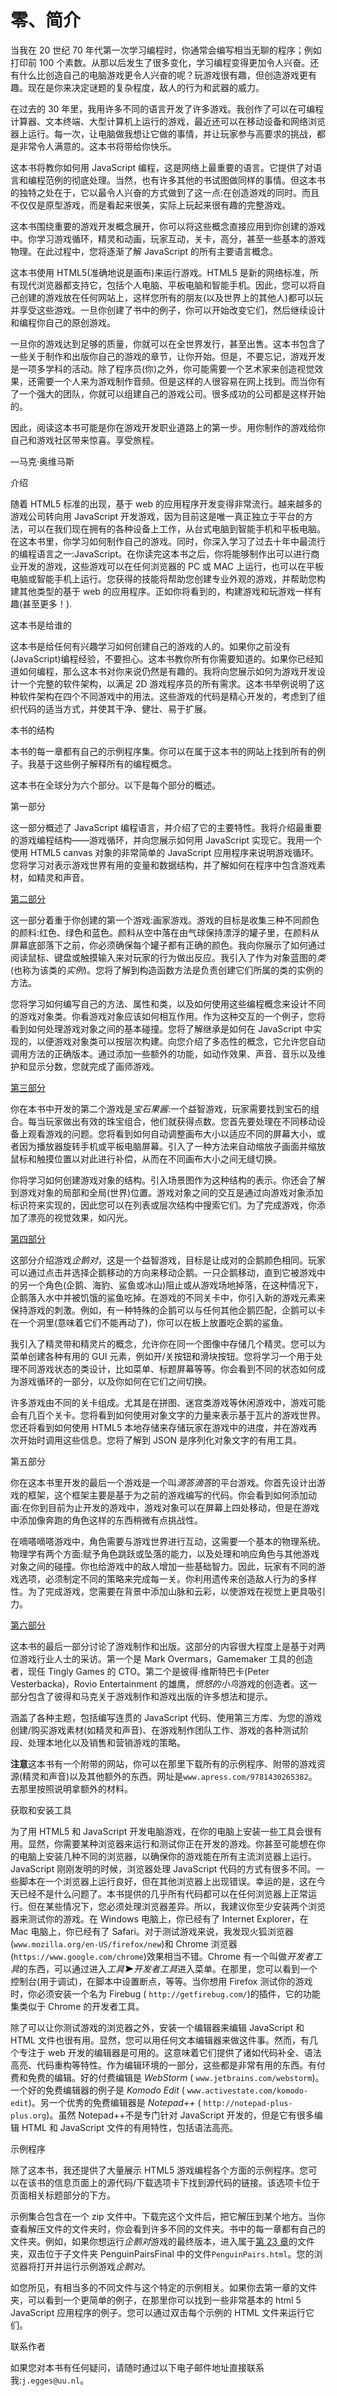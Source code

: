 # 零、简介

当我在 20 世纪 70 年代第一次学习编程时，你通常会编写相当无聊的程序；例如打印前 100 个素数。从那以后发生了很多变化，学习编程变得更加令人兴奋。还有什么比创造自己的电脑游戏更令人兴奋的呢？玩游戏很有趣，但创造游戏更有趣。现在是你来决定谜题的复杂程度，敌人的行为和武器的威力。

在过去的 30 年里，我用许多不同的语言开发了许多游戏。我创作了可以在可编程计算器、文本终端、大型计算机上运行的游戏，最近还可以在移动设备和网络浏览器上运行。每一次，让电脑做我想让它做的事情，并让玩家参与高要求的挑战，都是非常令人满意的。这本书将带给你快乐。

这本书将教你如何用 JavaScript 编程，这是网络上最重要的语言。它提供了对语言和编程范例的彻底处理。当然，也有许多其他的书试图做同样的事情。但这本书的独特之处在于，它以最令人兴奋的方式做到了这一点:在创造游戏的同时。而且不仅仅是原型游戏，而是看起来很美，实际上玩起来很有趣的完整游戏。

这本书围绕重要的游戏开发概念展开，你可以将这些概念直接应用到你创建的游戏中。你学习游戏循环，精灵和动画，玩家互动，关卡，高分，甚至一些基本的游戏物理。在此过程中，您将逐渐了解 JavaScript 的所有主要语言概念。

这本书使用 HTML5(准确地说是画布)来运行游戏。HTML5 是新的网络标准，所有现代浏览器都支持它，包括个人电脑、平板电脑和智能手机。因此，您可以将自己创建的游戏放在任何网站上，这样您所有的朋友(以及世界上的其他人)都可以玩并享受这些游戏。一旦你创建了书中的例子，你可以开始改变它们，然后继续设计和编程你自己的原创游戏。

一旦你的游戏达到足够的质量，你就可以在全世界发行，甚至出售。这本书包含了一些关于制作和出版你自己的游戏的章节，让你开始。但是，不要忘记，游戏开发是一项多学科的活动。除了程序员(你)之外，你可能需要一个艺术家来创造视觉效果，还需要一个人来为游戏制作音频。但是这样的人很容易在网上找到。而当你有了一个强大的团队，你就可以组建自己的游戏公司。很多成功的公司都是这样开始的。

因此，阅读这本书可能是你在游戏开发职业道路上的第一步。用你制作的游戏给你自己和游戏社区带来惊喜。享受旅程。

—马克·奥维马斯

介绍

随着 HTML5 标准的出现，基于 web 的应用程序开发变得非常流行。越来越多的游戏公司转向用 JavaScript 开发游戏，因为目前这是唯一真正独立于平台的方法，可以在我们现在拥有的各种设备上工作，从台式电脑到智能手机和平板电脑。在这本书里，你学习如何制作自己的游戏。同时，你深入学习了过去十年中最流行的编程语言之一:JavaScript。在你读完这本书之后，你将能够制作出可以进行商业开发的游戏，这些游戏可以在任何浏览器的 PC 或 MAC 上运行，也可以在平板电脑或智能手机上运行。您获得的技能将帮助您创建专业外观的游戏，并帮助您构建其他类型的基于 web 的应用程序。正如你将看到的，构建游戏和玩游戏一样有趣(甚至更多！).

这本书是给谁的

这本书是给任何有兴趣学习如何创建自己的游戏的人的。如果你之前没有(JavaScript)编程经验，不要担心。这本书教你所有你需要知道的。如果你已经知道如何编程，那么这本书对你来说仍然是有趣的。我将向您展示如何为游戏开发设计一个完整的软件架构，以满足 2D 游戏程序员的所有需求。这本书举例说明了这种软件架构在四个不同游戏中的用法。这些游戏的代码是精心开发的，考虑到了组织代码的适当方式，并使其干净、健壮、易于扩展。

本书的结构

本书的每一章都有自己的示例程序集。你可以在属于这本书的网站上找到所有的例子。我基于这些例子解释所有的编程概念。

这本书在全球分为六个部分。以下是每个部分的概述。

第一部分

这一部分概述了 JavaScript 编程语言，并介绍了它的主要特性。我将介绍最重要的游戏编程结构——游戏循环，并向您展示如何用 JavaScript 实现它。我用一个使用 HTML5 canvas 对象的非常简单的 JavaScript 应用程序来说明游戏循环。您将学习对表示游戏世界有用的变量和数据结构，并了解如何在程序中包含游戏素材，如精灵和声音。

[第二部分](pt2.html)

这一部分着重于你创建的第一个游戏:画家游戏。游戏的目标是收集三种不同颜色的颜料:红色、绿色和蓝色。颜料从空中落在由气球保持漂浮的罐子里，在颜料从屏幕底部落下之前，你必须确保每个罐子都有正确的颜色。我向你展示了如何通过阅读鼠标、键盘或触摸输入来对玩家的行为做出反应。我引入了作为对象蓝图的*类*(也称为该类的*实例*)。您将了解到构造函数方法是负责创建它们所属的类的实例的方法。

您将学习如何编写自己的方法、属性和类，以及如何使用这些编程概念来设计不同的游戏对象类。你看游戏对象应该如何相互作用。作为这种交互的一个例子，您将看到如何处理游戏对象之间的基本碰撞。您将了解继承是如何在 JavaScript 中实现的，以便游戏对象类可以按层次构建。向您介绍了多态性的概念，它允许您自动调用方法的正确版本。通过添加一些额外的功能，如动作效果、声音、音乐以及维护和显示分数，您就完成了画师游戏。

[第三部分](pt3.html)

你在本书中开发的第二个游戏是*宝石果酱*:一个益智游戏，玩家需要找到宝石的组合。每当玩家做出有效的珠宝组合，他们就获得点数。您首先要处理在不同移动设备上观看游戏的问题。您将看到如何自动调整画布大小以适应不同的屏幕大小，或者因为播放器旋转手机或平板电脑屏幕。引入了一种方法来自动缩放子画面并缩放鼠标和触摸位置以对此进行补偿，从而在不同画布大小之间无缝切换。

你将学习如何创建游戏对象的结构。引入场景图作为这种结构的表示。你还会了解到游戏对象的局部和全局(世界)位置。游戏对象之间的交互是通过向游戏对象添加标识符来实现的，因此您可以在列表或层次结构中搜索它们。为了完成游戏，你添加了漂亮的视觉效果，如闪光。

[第四部分](pt4.html)

这部分介绍游戏*企鹅对*，这是一个益智游戏，目标是让成对的企鹅颜色相同。玩家可以通过点击并选择企鹅移动的方向来移动企鹅。一只企鹅移动，直到它被游戏中的另一个角色(企鹅、海豹、鲨鱼或冰山)阻止或从游戏场地掉落，在这种情况下，企鹅落入水中并被饥饿的鲨鱼吃掉。在游戏的不同关卡中，你引入新的游戏元素来保持游戏的刺激。例如，有一种特殊的企鹅可以与任何其他企鹅匹配，企鹅可以卡在一个洞里(意味着它们不能再动了)，你可以在板上放置吃企鹅的鲨鱼。

我引入了精灵带和精灵片的概念，允许你在同一个图像中存储几个精灵。您可以为菜单创建各种有用的 GUI 元素，例如开/关按钮和滑块按钮。您将学习一个用于处理不同游戏状态的类设计，比如菜单、标题屏幕等等。你会看到不同的状态如何成为游戏循环的一部分，以及你如何在它们之间切换。

许多游戏由不同的关卡组成。尤其是在拼图、迷宫类游戏等休闲游戏中，游戏可能会有几百个关卡。您将看到如何使用对象文字的力量来表示基于瓦片的游戏世界。您还将看到如何使用 HTML5 本地存储来存储玩家在游戏中的进度，并在游戏再次开始时调用这些信息。您将了解到 JSON 是序列化对象文字的有用工具。

第五部分

你在这本书里开发的最后一个游戏是一个叫*滴答滴答*的平台游戏。你首先设计出游戏的框架，这个框架主要是基于为之前的游戏编写的代码。你会看到如何添加动画:在你到目前为止开发的游戏中，游戏对象可以在屏幕上四处移动，但是在游戏中添加像奔跑的角色这样的东西稍微有点挑战性。

在嘀嗒嘀嗒游戏中，角色需要与游戏世界进行互动，这需要一个基本的物理系统。物理学有两个方面:赋予角色跳跃或坠落的能力，以及处理和响应角色与其他游戏对象之间的碰撞。你也给游戏中的敌人增加一些基础智力。因此，玩家有不同的游戏选项，必须制定不同的策略来完成每一关。你利用遗传来创造敌人行为的多样性。为了完成游戏，您需要在背景中添加山脉和云彩，以使游戏在视觉上更具吸引力。

[第六部分](pt6.html)

这本书的最后一部分讨论了游戏制作和出版。这部分的内容很大程度上是基于对两位游戏行业人士的采访。第一个是 Mark Overmars，Gamemaker 工具的创造者，现任 Tingly Games 的 CTO。第二个是彼得·维斯特巴卡(Peter Vesterbacka)，Rovio Entertainment 的雄鹰，*愤怒的小鸟*游戏的创造者。这一部分包含了彼得和马克关于游戏制作和游戏出版的许多想法和提示。

涵盖了各种主题，包括编写连贯的 JavaScript 代码、使用第三方库、为您的游戏创建/购买游戏素材(如精灵和声音)、在游戏制作团队工作、游戏的各种测试阶段、处理本地化以及销售和营销游戏的策略。

**注意**这本书有一个附带的网站，你可以在那里下载所有的示例程序、附带的游戏资源(精灵和声音)以及其他额外的东西。网址是`www.apress.com/9781430265382`。去那里按照说明拿额外的材料。

获取和安装工具

为了用 HTML5 和 JavaScript 开发电脑游戏，在你的电脑上安装一些工具会很有用。显然，你需要某种浏览器来运行和测试你正在开发的游戏。你甚至可能想在你的电脑上安装几种不同的浏览器，以确保你的游戏能在所有主流浏览器上运行。JavaScript 刚刚发明的时候，浏览器处理 JavaScript 代码的方式有很多不同。一些脚本在一个浏览器上运行良好，但在其他浏览器上出现错误。幸运的是，这在今天已经不是什么问题了。本书提供的几乎所有代码都可以在任何浏览器上正常运行。但在某些情况下，您必须处理浏览器差异。所以，我建议你至少安装两个浏览器来测试你的游戏。在 Windows 电脑上，你已经有了 Internet Explorer，在 Mac 电脑上，你已经有了 Safari。对于测试游戏来说，我发现火狐浏览器(`www.mozilla.org/en-US/firefox/new`)和 Chrome 浏览器(`https://www.google.com/chrome`)效果相当不错。Chrome 有一个叫做*开发者工具*的东西，可以通过进入*工具![image](img/arrow.jpg)开发者工具*进入菜单。在那里，您可以看到一个控制台(用于调试)，在脚本中设置断点，等等。当你想用 Firefox 测试你的游戏时，你必须安装一个名为 Firebug ( `http://getfirebug.com/`)的插件，它的功能集类似于 Chrome 的开发者工具。

除了可以让你测试游戏的浏览器之外，安装一个编辑器来编辑 JavaScript 和 HTML 文件也很有用。显然，您可以用任何文本编辑器来做这件事。然而，有几个专注于 web 开发的编辑器是可用的。这意味着它们提供了诸如代码补全、语法高亮、代码重构等特性。作为编辑环境的一部分，这些都是非常有用的东西。有付费和免费的编辑。好的付费编辑是 *WebStorm* ( `www.jetbrains.com/webstorm`)。一个好的免费编辑器的例子是 *Komodo Edit* ( `www.activestate.com/komodo-edit`)。另一个优秀的免费编辑器是 *Notepad++* ( `http://notepad-plus-plus.org`)。虽然 Notepad++不是专门针对 JavaScript 开发的，但是它有很多编辑 HTML 和 JavaScript 文件的有用特性，包括语法高亮。

示例程序

除了这本书，我还提供了大量展示 HTML5 游戏编程各个方面的示例程序。您可以在该书的信息页面上的源代码/下载选项卡下找到源代码的链接。该选项卡位于页面相关标题部分的下方。

示例集合包含在一个 zip 文件中。下载完这个文件后，把它解压到某个地方。当你查看解压文件的文件夹时，你会看到许多不同的文件夹。书中的每一章都有自己的文件夹。例如，如果你想运行*企鹅对*游戏的最终版本，进入属于[第 23 章](23.html)的文件夹，双击位于子文件夹 PenguinPairsFinal 中的文件`PenguinPairs.html`。您的浏览器将打开并运行示例游戏*企鹅对*。

如您所见，有相当多的不同文件与这个特定的示例相关。如果你去第一章的文件夹，可以看到一个更简单的例子，在那里你可以找到一些非常基本的 html 5 JavaScript 应用程序的例子。您可以通过双击每个示例的 HTML 文件来运行它们。

联系作者

如果您对本书有任何疑问，请随时通过以下电子邮件地址直接联系我:`j.egges@uu.nl`。